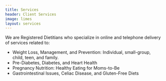 ```yaml
---
title: Services
header: Client Services
image: limes
layout: services
---
```


We are Registered Dietitians who specialize in online and telephone delivery of services related to:

* Weight Loss, Management, and Prevention: Individual, small-group, child, teen, and family.
* Pre-Diabetes, Diabetes, and Heart Health
* Pregnancy Nutrition: Healthy Eating for Moms-to-Be
* Gastrointestinal Issues, Celiac Disease, and Gluten-Free Diets
